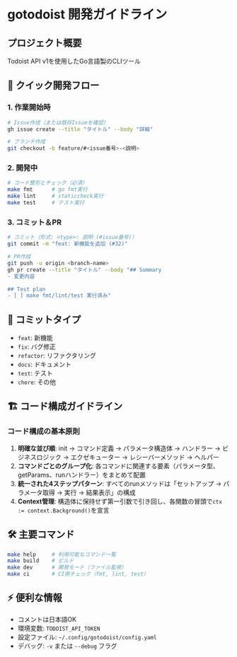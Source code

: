 # gotodoist 開発ガイドライン

## プロジェクト概要
Todoist API v1を使用したGo言語製のCLIツール

## 🚀 クイック開発フロー

### 1. 作業開始時
```bash
# Issue作成（または既存Issueを確認）
gh issue create --title "タイトル" --body "詳細"

# ブランチ作成
git checkout -b feature/#<issue番号>-<説明>
```

### 2. 開発中
```bash
# コード整形とチェック（必須）
make fmt      # go fmt実行
make lint     # staticcheck実行
make test     # テスト実行
```

### 3. コミット＆PR
```bash
# コミット（形式: <type>: 説明 (#issue番号)）
git commit -m "feat: 新機能を追加 (#32)"

# PR作成
git push -u origin <branch-name>
gh pr create --title "タイトル" --body "## Summary
- 変更内容

## Test plan
- [ ] make fmt/lint/test 実行済み"
```

## 📝 コミットタイプ
- `feat`: 新機能
- `fix`: バグ修正
- `refactor`: リファクタリング
- `docs`: ドキュメント
- `test`: テスト
- `chore`: その他

## 🏗️ コード構成ガイドライン

### コード構成の基本原則
1. **明確な並び順**: init → コマンド定義 → パラメータ構造体 → ハンドラー → ビジネスロジック → エクゼキューター → レシーバーメソッド → ヘルパー
2. **コマンドごとのグループ化**: 各コマンドに関連する要素（パラメータ型、getParams、runハンドラー）をまとめて配置
3. **統一された4ステップパターン**: すべてのrunメソッドは「セットアップ → パラメータ取得 → 実行 → 結果表示」の構成
4. **Context管理**: 構造体に保持せず第一引数で引き回し、各関数の冒頭で`ctx := context.Background()`を宣言

## 🛠️ 主要コマンド

```bash
make help     # 利用可能なコマンド一覧
make build    # ビルド
make dev      # 開発モード（ファイル監視）
make ci       # CI用チェック（fmt, lint, test）
```

## ⚡ 便利な情報
- コメントは日本語OK
- 環境変数: `TODOIST_API_TOKEN`
- 設定ファイル: `~/.config/gotodoist/config.yaml`
- デバッグ: `-v` または `--debug` フラグ
